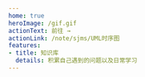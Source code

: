 ```yaml
---
home: true
heroImage: /gif.gif
actionText: 前往 →
actionLink: /note/sjms/UML时序图
features:
- title: 知识库
  details: 积累自己遇到的问题以及日常学习
---
```


